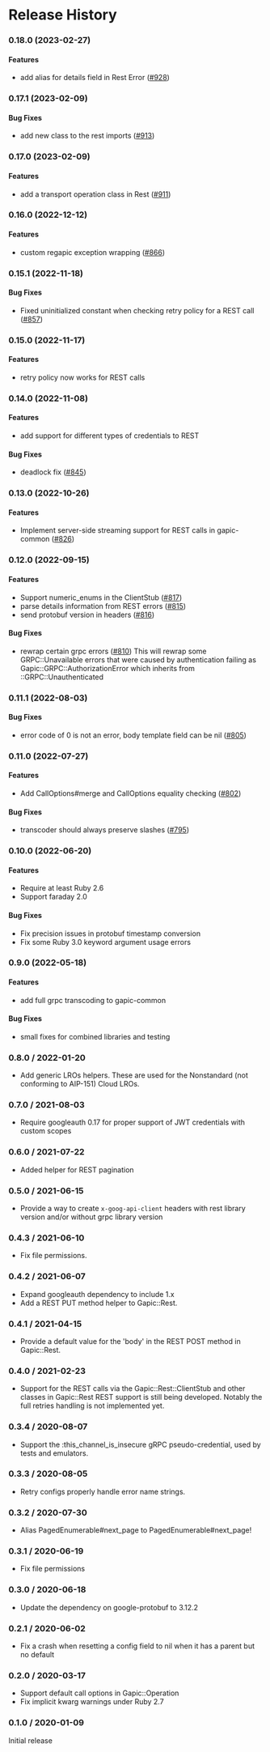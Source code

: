 # Release History

### 0.18.0 (2023-02-27)

#### Features

* add alias for details field in Rest Error ([#928](https://github.com/googleapis/gapic-generator-ruby/issues/928)) 

### 0.17.1 (2023-02-09)

#### Bug Fixes

* add new class to the rest imports ([#913](https://github.com/googleapis/gapic-generator-ruby/issues/913)) 

### 0.17.0 (2023-02-09)

#### Features

* add a transport operation class in Rest ([#911](https://github.com/googleapis/gapic-generator-ruby/issues/911)) 

### 0.16.0 (2022-12-12)

#### Features

* custom regapic exception wrapping ([#866](https://github.com/googleapis/gapic-generator-ruby/issues/866)) 

### 0.15.1 (2022-11-18)

#### Bug Fixes

* Fixed uninitialized constant when checking retry policy for a REST call ([#857](https://github.com/googleapis/gapic-generator-ruby/issues/857)) 

### 0.15.0 (2022-11-17)

#### Features

* retry policy now works for REST calls

### 0.14.0 (2022-11-08)

#### Features

* add support for different types of credentials to REST 
#### Bug Fixes

* deadlock fix ([#845](https://github.com/googleapis/gapic-generator-ruby/issues/845)) 

### 0.13.0 (2022-10-26)

#### Features

* Implement server-side streaming support for REST calls in gapic-common ([#826](https://github.com/googleapis/gapic-generator-ruby/issues/826)) 

### 0.12.0 (2022-09-15)

#### Features

* Support numeric_enums in the ClientStub ([#817](https://github.com/googleapis/gapic-generator-ruby/issues/817)) 
* parse details information from REST errors  ([#815](https://github.com/googleapis/gapic-generator-ruby/issues/815)) 
* send protobuf version in headers ([#816](https://github.com/googleapis/gapic-generator-ruby/issues/816)) 

#### Bug Fixes

* rewrap certain grpc errors ([#810](https://github.com/googleapis/gapic-generator-ruby/issues/810)) 
  This will rewrap some GRPC::Unavailable errors that were caused by authentication failing as Gapic::GRPC::AuthorizationError which inherits from ::GRPC::Unauthenticated

### 0.11.1 (2022-08-03)

#### Bug Fixes

* error code of 0 is not an error, body template field can be nil ([#805](https://github.com/googleapis/gapic-generator-ruby/issues/805)) 

### 0.11.0 (2022-07-27)

#### Features

* Add CallOptions#merge and CallOptions equality checking ([#802](https://github.com/googleapis/gapic-generator-ruby/issues/802)) 

#### Bug Fixes

* transcoder should always preserve slashes ([#795](https://github.com/googleapis/gapic-generator-ruby/issues/795)) 

### 0.10.0 (2022-06-20)

#### Features

* Require at least Ruby 2.6
* Support faraday 2.0
#### Bug Fixes

* Fix precision issues in protobuf timestamp conversion
* Fix some Ruby 3.0 keyword argument usage errors

### 0.9.0 (2022-05-18)

#### Features

* add full grpc transcoding to gapic-common
#### Bug Fixes

* small fixes for combined libraries and testing

### 0.8.0 / 2022-01-20

* Add generic LROs helpers. These are used for the Nonstandard (not conforming to AIP-151) Cloud LROs.

### 0.7.0 / 2021-08-03

* Require googleauth 0.17 for proper support of JWT credentials with custom scopes

### 0.6.0 / 2021-07-22

* Added helper for REST pagination

### 0.5.0 / 2021-06-15

* Provide a way to create `x-goog-api-client` headers with rest library version and/or without grpc library version

### 0.4.3 / 2021-06-10

* Fix file permissions.

### 0.4.2 / 2021-06-07

* Expand googleauth dependency to include 1.x
* Add a REST PUT method helper to Gapic::Rest.

### 0.4.1 / 2021-04-15

* Provide a default value for the 'body' in the REST POST method in Gapic::Rest.

### 0.4.0 / 2021-02-23

* Support for the REST calls via the Gapic::Rest::ClientStub and other classes in Gapic::Rest
  REST support is still being developed. Notably the full retries handling is not implemented yet.

### 0.3.4 / 2020-08-07

* Support the :this_channel_is_insecure gRPC pseudo-credential, used by tests and emulators.

### 0.3.3 / 2020-08-05

* Retry configs properly handle error name strings.

### 0.3.2 / 2020-07-30

* Alias PagedEnumerable#next_page to PagedEnumerable#next_page!

### 0.3.1 / 2020-06-19

* Fix file permissions

### 0.3.0 / 2020-06-18

* Update the dependency on google-protobuf to 3.12.2

### 0.2.1 / 2020-06-02

* Fix a crash when resetting a config field to nil when it has a parent but no default

### 0.2.0 / 2020-03-17

* Support default call options in Gapic::Operation
* Fix implicit kwarg warnings under Ruby 2.7

### 0.1.0 / 2020-01-09

Initial release
